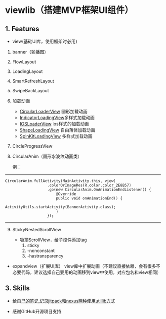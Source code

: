 
# viewlib（搭建MVP框架UI组件）
   
## 1. Features

- view(基础UI库，使用框架时必用) 

1. banner（轮播图）   
2. FlowLayout
3. LoadingLayout
4. SmartRefreshLayout
5. SwipeBackLayout
6. 加载动画 

   -  [CircularLoaderView](./view/src/main/java/com/flyang/view/loader/CircularLoaderView) 圆形加载动画
   -  [IndicatorLoadingView](./view/src/main/java/com/flyang/view/loader/IndicatorLoadingView)多样式加载动画
   -  [IOSLoaderView](./view/src/main/java/com/flyang/view/loader/IOSLoaderView) ios样式的加载动画
   -  [ShapeLoadingView](./view/src/main/java/com/flyang/view/loader/ShapeLoadingView)  自由落体加载动画
   -  [SpinKitLoadingView](./view/src/main/java/com/flyang/view/loader/SpinKitLoadingView) 多样式加载动画
7. CircleProgressView

8. CircularAnim（圆形水波纹动画类）
    
   例：
---
    CircularAnim.fullActivity(MainActivity.this, view)
                       .colorOrImageRes(R.color.color_2E8B57)
                       .go(new CircularAnim.OnAnimationEndListener() {
                           @Override
                           public void onAnimationEnd() {
                               ActivityUtils.startActivity(BannerActivity.class);
                           }
                       });
---
        
9. StickyNestedScrollView
   
   - 吸顶ScrollView，给子控件添加tag
        1.  sticky
        2.  -nonconstant
        3.  -hastransparency
 
- expandview（扩展UI库）
  view库中扩展动画（不建议直接依赖，会有很多不必要代码，建议选择自己要用的动画移到view中使用，对应包名和view相同）  
       

## 3. Skills
* [给自己的笔记,记录jitpack和nexus两种使用utillib方式](./doc/configure.md)

* 感谢GitHub开源项目支持